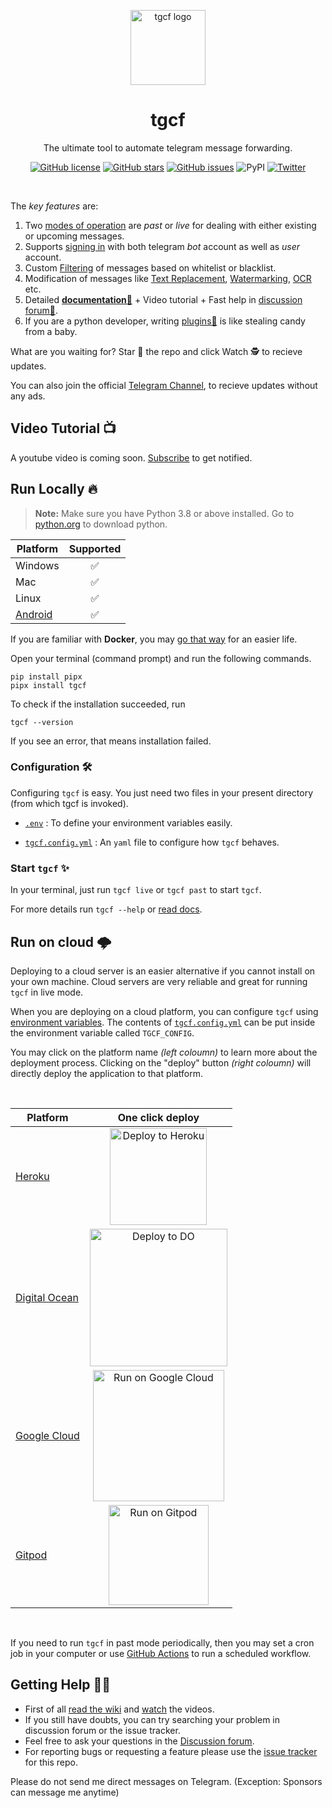 <!-- markdownlint-disable -->

<p align="center">
<a href = "https://github.com/aahnik/tgcf" > <img src = "https://user-images.githubusercontent.com/66209958/115183360-3fa4d500-a0f9-11eb-9c0f-c5ed03a9ae17.png" alt = "tgcf logo"  width=120> </a>
</p>

<h1 align="center"> tgcf </h1>

<p align="center">
The ultimate tool to automate telegram message forwarding.
</p>

<p align="center"><a href="https://github.com/aahnik/tgcf/blob/main/LICENSE"><img src="https://img.shields.io/github/license/aahnik/tgcf" alt="GitHub license"></a>
<a href="https://github.com/aahnik/tgcf/stargazers"><img src="https://img.shields.io/github/stars/aahnik/tgcf?style=social" alt="GitHub stars"></a>
<a href="https://github.com/aahnik/tgcf/issues"><img src="https://img.shields.io/github/issues/aahnik/tgcf" alt="GitHub issues"></a>
<img src="https://img.shields.io/pypi/v/tgcf" alt="PyPI">
<a href="https://twitter.com/intent/tweet?text=Wow:&amp;url=https%3A%2F%2Fgithub.com%2Faahnik%2Ftgcf"><img src="https://img.shields.io/twitter/url?style=social&amp;url=https%3A%2F%2Fgithub.com%2Faahnik%2Ftgcf" alt="Twitter"></a></p>

<br>

<!-- markdownlint-enable -->

The *key features* are:

1. Two [modes of operation](https://github.com/aahnik/tgcf/wiki/Past-vs-Live-modes-explained)
are _past_ or _live_ for dealing with either existing or upcoming messages.
2. Supports [signing in](https://github.com/aahnik/tgcf/wiki/Signing-in-with-a-bot-or-user-account)
with both telegram _bot_ account as well as _user_ account.
3. Custom [Filtering](https://github.com/aahnik/tgcf/wiki/How-to-use-filters-%3F)
of messages based on whitelist or blacklist.
4. Modification of messages like [Text Replacement](https://github.com/aahnik/tgcf/wiki/Text-Replacement-feature-explained),
[Watermarking](https://github.com/aahnik/tgcf/wiki/How-to-use--watermarking-%3F),
[OCR](https://github.com/aahnik/tgcf/wiki/You-can-do-OCR-!) etc.
5. Detailed **[documentation📖](https://github.com/aahnik/tgcf/wiki)** +
Video tutorial + Fast help in [discussion forum💬](https://github.com/aahnik/tgcf/discussions).
6. If you are a python developer, writing [plugins🔌](https://github.com/aahnik/tgcf/wiki/How-to-write-a-plugin-for-tgcf-%3F)
is like stealing candy from a baby.

What are you waiting for? Star 🌟 the repo and click Watch 🕵 to recieve updates.

You can also join the official [Telegram Channel](https://telegram.me/tg_cf),
to recieve updates without any ads.

<!-- markdownlint-disable -->
## Video Tutorial 📺

A youtube video is coming soon. [Subscribe](https://www.youtube.com/channel/UCcEbN0d8iLTB6ZWBE_IDugg) to get notified.

<!-- markdownlint-enable -->

## Run Locally 🔥

> **Note:** Make sure you have Python 3.8 or above installed.
Go to [python.org](https://python.org) to download python.

| Platform | Supported |
| -------- | :-------: |
| Windows  |     ✅     |
| Mac      |     ✅     |
| Linux    |     ✅     |
| [Android](https://github.com/aahnik/tgcf/wiki/Run-on-Android-using-Termux)  |     ✅     |

If you are familiar with **Docker**, you may [go that way](https://github.com/aahnik/tgcf/wiki/Install-and-run-using-docker)
for an easier life.

Open your terminal (command prompt) and run the following commands.

```shell
pip install pipx
pipx install tgcf
```

To check if the installation succeeded, run

```shell
tgcf --version
```

If you see an error, that means installation failed.

### Configuration 🛠️

Configuring `tgcf` is easy. You just need two files in your present directory
(from which tgcf is invoked).

- [`.env`](https://github.com/aahnik/tgcf/wiki/Environment-Variables) : To
define your environment variables easily.

- [`tgcf.config.yml`](https://github.com/aahnik/tgcf/wiki/How-to-configure-tgcf-%3F) :
An `yaml` file to configure how `tgcf` behaves.

### Start `tgcf` ✨

In your terminal, just run `tgcf live` or `tgcf past` to start `tgcf`.

For more details run `tgcf --help` or [read docs](https://github.com/aahnik/tgcf/wiki/CLI-Usage).

## Run on cloud 🌩️

Deploying to a cloud server is an easier alternative if you cannot install
on your own machine.
Cloud servers are very reliable and great for running `tgcf` in live mode.

When you are deploying on a cloud platform, you can configure `tgcf`
using [environment variables](https://github.com/aahnik/tgcf/wiki/Environment-Variables).
The contents of [`tgcf.config.yml`](https://github.com/aahnik/tgcf/wiki/How-to-configure-tgcf-%3F)
can be put inside the environment variable called `TGCF_CONFIG`.

You may click on the platform name *(left coloumn)* to learn more about the
deployment process. Clicking on the "deploy" button *(right coloumn)* will
directly deploy the application to that platform.

<!-- markdownlint-disable -->

<br>

| Platform                                                     |                       One click deploy                       |
| ------------------------------------------------------------ | :----------------------------------------------------------: |
| [Heroku](https://github.com/aahnik/tgcf/wiki/Deploy-to-Heroku) | <a href="https://github.com/aahnik/tgcf/wiki/Deploy-to-Heroku">   <img src="https://www.herokucdn.com/deploy/button.svg" alt="Deploy to Heroku" width=155></a> |
| [Digital Ocean](https://github.com/aahnik/tgcf/wiki/Deploy-to-Digital-Ocean) | <a href="https://github.com/aahnik/tgcf/wiki/Deploy-to-Digital-Ocean">  <img src="https://www.deploytodo.com/do-btn-blue.svg" alt="Deploy to DO" width=220></a> |
| [Google Cloud](https://github.com/aahnik/tgcf/wiki/Run-on-Google-Cloud) | <a href="https://github.com/aahnik/tgcf/wiki/Run-on-Google-Cloud"> <img src="https://deploy.cloud.run/button.svg" alt="Run on Google Cloud" width=210></a> |
| [Gitpod](https://github.com/aahnik/tgcf/wiki/Run-for-free-on-Gitpod) | <a href="https://github.com/aahnik/tgcf/wiki/Run-for-free-on-Gitpod">  <img src="https://gitpod.io/button/open-in-gitpod.svg" alt="Run on Gitpod" width=160></a> |

<br>
<!-- markdownlint-enable -->

If you need to run `tgcf` in past mode periodically, then you may set a cron job
in your computer or  use [GitHub Actions](https://github.com/aahnik/tgcf/wiki/Run-tgcf-in-past-mode-periodically)
to run a scheduled workflow.

## Getting Help 💁🏻

- First of all [read the wiki](https://github.com/aahnik/tgcf/wiki)
and [watch](https://www.youtube.com/channel/UCcEbN0d8iLTB6ZWBE_IDugg) the videos.
- If you still have doubts, you can try searching your problem in discussion
forum or the issue tracker.
- Feel free to ask your questions in the [Discussion forum](https://github.com/aahnik/tgcf/discussions/new).
- For reporting bugs or requesting a feature please use the [issue tracker](https://github.com/aahnik/tgcf/issues/new)
for this repo.

Please do not send me direct messages on Telegram.
(Exception: Sponsors can message me anytime)
